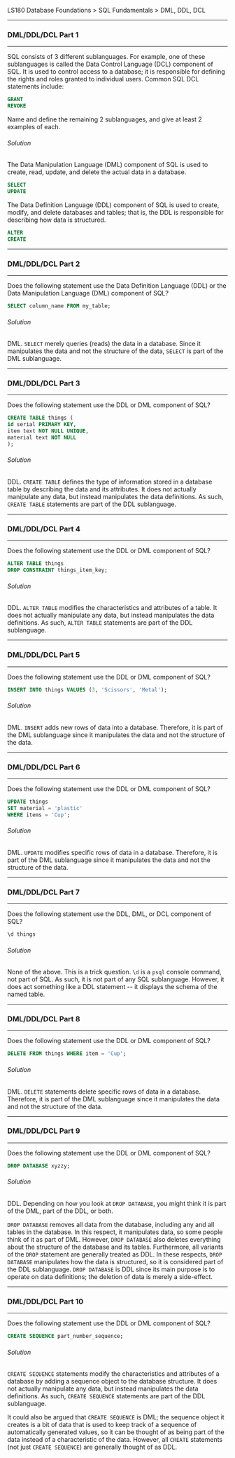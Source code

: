 LS180 Database Foundations > SQL Fundamentals > DML, DDL, DCL

---

### DML/DDL/DCL Part 1

---

SQL consists of 3 different sublanguages. For example, one of these sublanguages is called the Data Control Language (DCL) component of SQL. It is used to control access to a database; it is responsible for defining the rights and roles granted to individual users. Common SQL DCL statements include:

```sql
GRANT
REVOKE
```

Name and define the remaining 2 sublanguages, and give at least 2 examples of each.

###### Solution

The Data Manipulation Language (DML) component of SQL is used to create, read, update, and delete the actual data in a database. 

```sql
SELECT
UPDATE
```

The Data Definition Language (DDL) component of SQL is used to create, modify, and delete databases and tables; that is, the DDL is responsible for describing how data is structured. 

```sql
ALTER
CREATE
```

---

### DML/DDL/DCL Part 2

---

Does the following statement use the Data Definition Language (DDL) or the Data Manipulation Language (DML) component of SQL?

```sql
SELECT column_name FROM my_table;
```

###### Solution

DML. `SELECT` merely queries (reads) the data in a database. Since it manipulates the data and not the structure of the data, `SELECT` is part of the DML sublanguage.

---

### DML/DDL/DCL Part 3

---

Does the following statement use the DDL or DML component of SQL?

```sql
CREATE TABLE things (
id serial PRIMARY KEY,
item text NOT NULL UNIQUE,
material text NOT NULL
);
```

###### Solution

DDL. `CREATE TABLE` defines the type of information stored in a database table by describing the data and its attributes. It does not actually manipulate any data, but instead manipulates the data definitions. As such, `CREATE TABLE` statements are part of the DDL sublanguage.

---

### DML/DDL/DCL Part 4

---

Does the following statement use the DDL or DML component of SQL?

```sql
ALTER TABLE things
DROP CONSTRAINT things_item_key;
```

###### Solution

DDL. `ALTER TABLE` modifies the characteristics and attributes of a table. It does not actually manipulate any data, but instead manipulates the data definitions. As such, `ALTER TABLE` statements are part of the DDL sublanguage.

---

### DML/DDL/DCL Part 5

---

Does the following statement use the DDL or DML component of SQL?

```sql
INSERT INTO things VALUES (3, 'Scissors', 'Metal');
```

###### Solution

DML. `INSERT` adds new rows of data into a database. Therefore, it is part of the DML sublanguage since it manipulates the data and not the structure of the data.

---

### DML/DDL/DCL Part 6

---

Does the following statement use the DDL or DML component of SQL?

```sql
UPDATE things
SET material = 'plastic'
WHERE items = 'Cup';
```

###### Solution

DML. `UPDATE` modifies specific rows of data in a database. Therefore, it is part of the DML sublanguage since it manipulates the data and not the structure of the data.

---

### DML/DDL/DCL Part 7

---

Does the following statement use the DDL, DML, or DCL component of SQL?

```sql
\d things
```

###### Solution

None of the above. This is a trick question. `\d` is a `psql` console command, not part of SQL. As such, it is not part of any SQL sublanguage. However, it does act something like a DDL statement -- it displays the schema of the named table.

---

### DML/DDL/DCL Part 8

---

Does the following statement use the DDL or DML component of SQL?

```sql
DELETE FROM things WHERE item = 'Cup';
```

###### Solution

DML. `DELETE` statements delete specific rows of data in a database. Therefore, it is part of the DML sublanguage since it manipulates the data and not the structure of the data.

---

### DML/DDL/DCL Part 9

---

Does the following statement use the DDL or DML component of SQL?

```sql
DROP DATABASE xyzzy;
```

###### Solution

DDL. Depending on how you look at `DROP DATABASE`, you might think it is part of the DML, part of the DDL, or both.

`DROP DATABASE` removes all data from the database, including any and all tables in the database. In this respect, it manipulates data, so some people think of it as part of DML. However, `DROP DATABASE` also deletes everything about the structure of the database and its tables. Furthermore, all variants of the `DROP` statement are generally treated as DDL. In these respects, `DROP DATABASE` manipulates how the data is structured, so it is considered part of the DDL sublanguage. `DROP DATABASE` is DDL since its main purpose is to operate on data definitions; the deletion of data is merely a side-effect.

---

### DML/DDL/DCL Part 10

---

Does the following statement use the DDL or DML component of SQL?

```sql
CREATE SEQUENCE part_number_sequence;
```

###### Solution

`CREATE SEQUENCE` statements modify the characteristics and attributes of a database by adding a sequence object to the database structure. It does not actually manipulate any data, but instead manipulates the data definitions. As such, `CREATE SEQUENCE` statements are part of the DDL sublanguage.

It could also be argued that `CREATE SEQUENCE` is DML; the sequence object it creates is a bit of data that is used to keep track of a sequence of automatically generated values, so it can be thought of as being part of the data instead of a characteristic of the data. However, all `CREATE` statements (not just `CREATE SEQUENCE`) are generally thought of as DDL.
